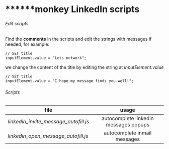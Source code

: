 # \*\*\*\*\*\*monkey LinkedIn scripts

###### Edit scripts

Find the **comments** in the scripts and edit the strings with messages if needed, for example:
```
// SET title
inputElement.value = "Lets network";
```
we change the content of the title by editing the string at  _inputElement.value_
```
// SET title
inputElement.value = "I hope my message finds you well!";
```

###### Scripts

| file  | usage |
| ------------- |:-------------:|
| *linkedin_invite_message_autofill.js* | autocomplete linkedin messages popups |
| *linkedin_open_message_autofill.js* | autocomplete inmail messages |
